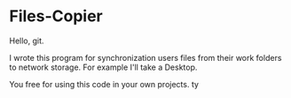 # Files-Copier


Hello, git.

I wrote this program for synchronization users files from their work folders to network storage. For example I'll take a Desktop. 

You free for using this code in your own projects. ty
